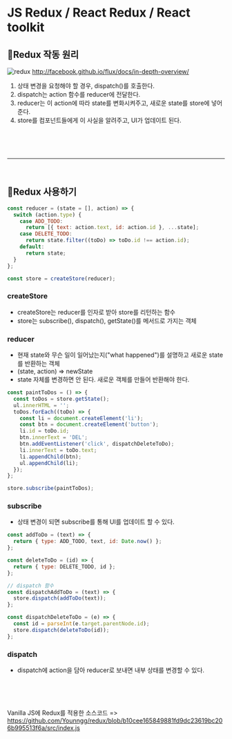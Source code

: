 # JS Redux / React Redux / React toolkit

## 📌Redux 작동 원리

![redux](https://facebook.github.io/flux/img/overview/flux-simple-f8-diagram-explained-1300w.png)
http://facebook.github.io/flux/docs/in-depth-overview/

1. 상태 변경을 요청해야 할 경우, dispatch()를 호출한다.
2. dispatch는 action 함수를 reducer에 전달한다.
3. reducer는 이 action에 따라 state를 변화시켜주고, 새로운 state를 store에 넣어준다.
4. store를 컴포넌트들에게 이 사실을 알려주고, UI가 업데이트 된다.

<br>
<br>
<br>

---

<br>

## 📌Redux 사용하기

```js
const reducer = (state = [], action) => {
  switch (action.type) {
    case ADD_TODO:
      return [{ text: action.text, id: action.id }, ...state];
    case DELETE_TODO:
      return state.filter((toDo) => toDo.id !== action.id);
    default:
      return state;
  }
};

const store = createStore(reducer);
```

### createStore

- createStore는 reducer를 인자로 받아 store를 리턴하는 함수
- store는 subscribe(), dispatch(), getState()를 메서드로 가지는 객체

### reducer

- 현재 state와 무슨 일이 일어났는지("what happened")를 설명하고 새로운 state를 반환하는 객체
- (state, action) => newState
- state 자체를 변경하면 안 된다. 새로운 객체를 만들어 반환해야 한다.

```js
const paintToDos = () => {
  const toDos = store.getState();
  ul.innerHTML = '';
  toDos.forEach((toDo) => {
    const li = document.createElement('li');
    const btn = document.createElement('button');
    li.id = toDo.id;
    btn.innerText = 'DEL';
    btn.addEventListener('click', dispatchDeleteToDo);
    li.innerText = toDo.text;
    li.appendChild(btn);
    ul.appendChild(li);
  });
};

store.subscribe(paintToDos);
```

### subscribe

- 상태 변경이 되면 subscribe를 통해 UI를 업데이트 할 수 있다.

```js
const addToDo = (text) => {
  return { type: ADD_TODO, text, id: Date.now() };
};

const deleteToDo = (id) => {
  return { type: DELETE_TODO, id };
};

// dispatch 함수
const dispatchAddToDo = (text) => {
  store.dispatch(addToDo(text));
};

const dispatchDeleteToDo = (e) => {
  const id = parseInt(e.target.parentNode.id);
  store.dispatch(deleteToDo(id));
};
```

### dispatch

- dispatch에 action을 담아 reducer로 보내면 내부 상태를 변경할 수 있다.

<br>
<br>
<br>

Vanilla JS에 Redux를 적용한 소스코드 => https://github.com/Younngg/redux/blob/b10cee165849881fd9dc23619bc206b995513f6a/src/index.js

